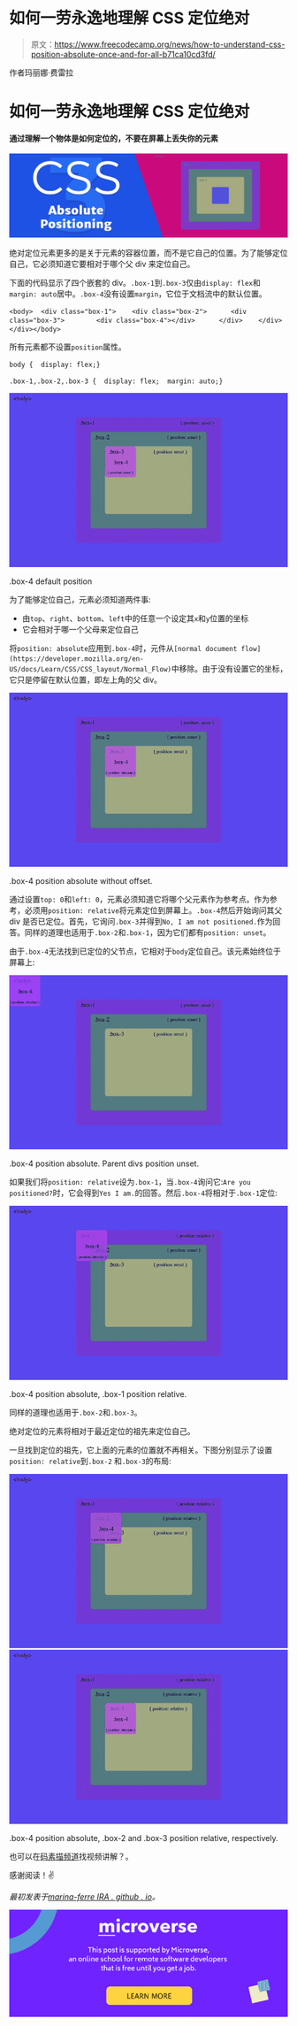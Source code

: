 # 如何一劳永逸地理解 CSS 定位绝对

> 原文：<https://www.freecodecamp.org/news/how-to-understand-css-position-absolute-once-and-for-all-b71ca10cd3fd/>

作者玛丽娜·费雷拉

# 如何一劳永逸地理解 CSS 定位绝对

#### 通过理解一个物体是如何定位的，不要在屏幕上丢失你的元素

![UiuGXOBbEzwyUMEnynyr4s8mfhpGIds2RQCo](img/0634615198fde32edc58814096e4da7e.png)

绝对定位元素更多的是关于元素的容器位置，而不是它自己的位置。为了能够定位自己，它必须知道它要相对于哪个父 div 来定位自己。

下面的代码显示了四个嵌套的 div。`.box-1`到`.box-3`仅由`display: flex`和`margin: auto`居中。`.box-4`没有设置`margin`，它位于文档流中的默认位置。

```
<body>  <div class="box-1">    <div class="box-2">      <div class="box-3">        <div class="box-4"></div>      </div>    </div>  </div></body>
```

所有元素都不设置`position`属性。

```
body {  display: flex;}
```

```
.box-1,.box-2,.box-3 {  display: flex;  margin: auto;}
```

![u9GyvXp81914z3hJb5bSL3rcjE62v4ZKOnIn](img/105acab6bef77a638b938af9fa57c232.png)

.box-4 default position

为了能够定位自己，元素必须知道两件事:

*   由`top`、`right`、`bottom`、`left`中的任意一个设定其`x`和`y`位置的坐标
*   它会相对于哪一个父母来定位自己

将`position: absolute`应用到`.box-4`时，元件从`[normal document flow](https://developer.mozilla.org/en-US/docs/Learn/CSS/CSS_layout/Normal_Flow)`中移除。由于没有设置它的坐标，它只是停留在默认位置，即左上角的父 div。

![fGJYLQ7rKPWPOZj3qzsp-nxyBUvTRbiSfMYe](img/7f2e236cba94d929738265b2ad6c3f08.png)

.box-4 position absolute without offset.

通过设置`top: 0`和`left: 0`，元素必须知道它将哪个父元素作为参考点。作为参考，必须用`position: relative`将元素定位到屏幕上。`.box-4`然后开始询问其父 div 是否已定位。首先，它询问`.box-3`并得到`No, I am not positioned.`作为回答。同样的道理也适用于`.box-2`和`.box-1`，因为它们都有`position: unset`。

由于`.box-4`无法找到已定位的父节点，它相对于`body`定位自己。该元素始终位于屏幕上:

![tjeIL8YkyGBlzTpwCapPcQTfOptpdBXzWc2U](img/b6e7f7bc0c0ed78927f7390027266a63.png)

.box-4 position absolute. Parent divs position unset.

如果我们将`position: relative`设为`.box-1`，当`.box-4`询问它:`Are you positioned?`时，它会得到`Yes I am.`的回答。然后`.box-4`将相对于`.box-1`定位:

![OgWq2g7Wm468076IPANHhE7HIYODqUQkUpAv](img/629d7b178ecef20c224868f12351d221.png)

.box-4 position absolute, .box-1 position relative.

同样的道理也适用于`.box-2`和`.box-3`。

绝对定位的元素将相对于最近定位的祖先来定位自己。

一旦找到定位的祖先，它上面的元素的位置就不再相关。下图分别显示了设置`position: relative`到`.box-2` 和`.box-3`的布局:

![rBN0SYpLuSJUUnxJMPu4N0TguV3gNYBQ30Vr](img/9bf12eef964768d1f1e7e9c787e0c534.png)![eYzaYiMTTqnqSqZHYIs3g6q6uVbOmO0GX6IN](img/b45346ba3ee723b599f0fb655f0121f3.png)

.box-4 position absolute, .box-2 and .box-3 position relative, respectively.

也可以在[码素描频道](https://youtu.be/VFt_n4M9Vyk)找视频讲解？。

感谢阅读！✌️

*最初发表于[marina-ferre IRA . github . io](https://marina-ferreira.github.io/tutorials/css/position-absolute/)。*

![qKShNDloz66ZcWplME6mkPXlYDLYUhs6bxsC](img/6e809299219c0f9a4b8633013a9f487e.png)